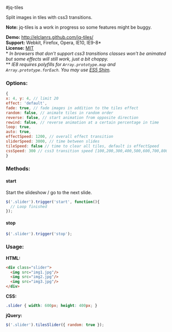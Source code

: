 #jq-tiles

Split images in tiles with css3 transitions.

**Note:** jq-tiles is a work in progress so some features might be buggy.

**Demo:** http://elclanrs.github.com/jq-tiles/  
**Support:** Webkit, Firefox, Opera, IE10, IE9-8*  
**License:** [MIT](http://en.wikipedia.org/wiki/MIT_License)  
\* _In browsers that don't support css3 transitions classes won't be animated but some effects will still work, just a bit choppy._  
\*\* _IE8 requires polyfills for `Array.prototype.map` and `Array.prototype.forEach`. You may use [ES5 Shim](https://github.com/kriskowal/es5-shim/)._

### Options:
```javascript
{
x: 4, y: 4, // limit 20
effect: 'default',
fade: true, // fade images in addition to the tiles effect
random: false, // animate tiles in random order
reverse: false, // start animation from opposite direction
rewind: false, // reverse animation at a certain percentage in time
loop: true,
auto: true,
effectSpeed: 1200, // overall effect transition
sliderSpeed: 3000, // time between slides
tileSpeed: false // time to clear all tiles, default is effectSpeed
cssSpeed: 300 // css3 transition speed [100,200,300,400,500,600,700,800,900,1000]
}
```

### Methods:

#### start  
Start the slideshow / go to the next slide.
```javascript
$('.slider').trigger('start', function(){
  // Loop finished
});
```

#### stop
```javascript
$('.slider').trigger('stop');
```

### Usage:

**HTML:**
```html
<div class="slider">
  <img src="img1.jpg"/>
  <img src="img2.jpg"/>
  <img src="img3.jpg"/>
</div>
```

**CSS:**
```css
.slider { width: 600px; height: 400px; }
```

**jQuery:**
```javascript
$('.slider').tilesSlider({ random: true });
```



